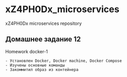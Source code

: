 # xZ4PH0Dx_microservices
xZ4PH0Dx microservices repository

## Домашнее задание 12

Homework docker-1

    - Установлен Docker, Docker machine, Docker Compose
    - Изучены основные команды
    - Закоммитил образ из контейнера
